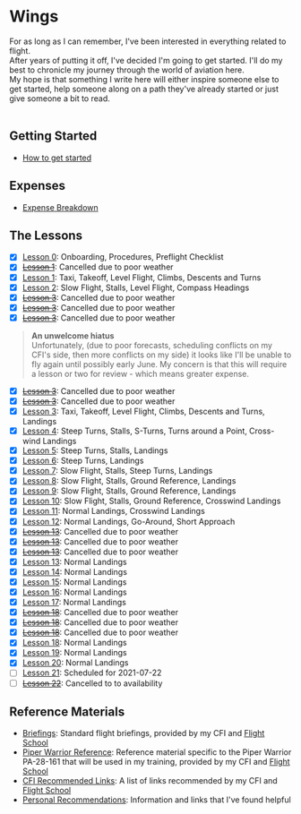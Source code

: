 # Wings
For as long as I can remember, I've been interested in everything related to flight.<br />
After years of putting it off, I've decided I'm going to get started.  I'll do my best to chronicle my journey through the world of aviation here.
<br />
My hope is that something I write here will either inspire someone else to get started, help someone along on a path they've already started or just give someone a bit to read.<br />
<br />

## Getting Started
- [How to get started](./gettingStarted.md)
## Expenses
- [Expense Breakdown](./expenses/expenseBreakdown.md)
## The Lessons
- [X] [Lesson 0](./lessonRecaps/2021-04-05.md): Onboarding, Procedures, Preflight Checklist
- [X] [<del>Lesson 1</del>](./lessonRecaps/2021-04-07.md): Cancelled due to poor weather
- [X] [Lesson 1](./lessonRecaps/2021-04-09.md): Taxi, Takeoff, Level Flight, Climbs, Descents and Turns
- [X] [Lesson 2](./lessonRecaps/2021-04-13.md): Slow Flight, Stalls, Level Flight, Compass Headings
- [X] [<del>Lesson 3</del>](./lessonRecaps/2021-04-14.md): Cancelled due to poor weather
- [X] [<del>Lesson 3</del>](./lessonRecaps/2021-04-20.md): Cancelled due to poor weather
- [X] [<del>Lesson 3</del>](./lessonRecaps/2021-04-21.md): Cancelled due to poor weather

> **An unwelcome hiatus**<br />
Unfortunately, (due to poor forecasts, scheduling conflicts on my CFI's side, then more conflicts on my side) it looks like I'll be unable to fly again until possibly early June. My concern is that this will require a lesson or two for review - which means greater expense.

- [X] [<del>Lesson 3</del>](./lessonRecaps/2021-05-25.md): Cancelled due to poor weather
- [X] [<del>Lesson 3</del>](./lessonRecaps/2021-05-28.md): Cancelled due to poor weather
- [X] [Lesson 3](./lessonRecaps/2021-06-03.md): Taxi, Takeoff, Level Flight, Climbs, Descents and Turns, Landings
- [X] [Lesson 4](./lessonRecaps/2021-06-05.md): Steep Turns, Stalls, S-Turns, Turns around a Point, Cross-wind Landings
- [X] [Lesson 5](./lessonRecaps/2021-06-10.md): Steep Turns, Stalls, Landings
- [X] [Lesson 6](./lessonRecaps/2021-06-11.md): Steep Turns, Landings
- [X] [Lesson 7](./lessonRecaps/2021-06-12.md): Slow Flight, Stalls, Steep Turns, Landings
- [X] [Lesson 8](./lessonRecaps/2021-06-15.md): Slow Flight, Stalls, Ground Reference, Landings
- [X] [Lesson 9](./lessonRecaps/2021-06-16.md): Slow Flight, Stalls, Ground Reference, Landings
- [X] [Lesson 10](./lessonRecaps/2021-06-17.md): Slow Flight, Stalls, Ground Reference, Crosswind Landings
- [X] [Lesson 11](./lessonRecaps/2021-06-23.md): Normal Landings, Crosswind Landings
- [X] [Lesson 12](./lessonRecaps/2021-06-24.md): Normal Landings, Go-Around, Short Approach
- [X] [<del>Lesson 13</del>](./lessonRecaps/2021-06-25.md): Cancelled due to poor weather
- [X] [<del>Lesson 13</del>](./lessonRecaps/2021-06-30.md): Cancelled due to poor weather
- [X] [<del>Lesson 13</del>](./lessonRecaps/2021-07-01.md): Cancelled due to poor weather
- [X] [Lesson 13](./lessonRecaps/2021-07-02.md): Normal Landings
- [X] [Lesson 14](./lessonRecaps/2021-07-06.md): Normal Landings
- [X] [Lesson 15](./lessonRecaps/2021-07-07.md): Normal Landings
- [X] [Lesson 16](./lessonRecaps/2021-07-09.md): Normal Landings
- [X] [Lesson 17](./lessonRecaps/2021-07-13.md): Normal Landings
- [X] [<del>Lesson 18</del>](./lessonRecaps/2021-07-14.md): Cancelled due to poor weather
- [X] [<del>Lesson 18</del>](./lessonRecaps/2021-07-16.md): Cancelled due to poor weather
- [X] [<del>Lesson 18</del>](./lessonRecaps/2021-07-17.md): Cancelled due to poor weather
- [X] [Lesson 18](./lessonRecaps/2021-07-19.md): Normal Landings
- [X] [Lesson 19](./lessonRecaps/2021-07-20.md): Normal Landings
- [X] [Lesson 20](./lessonRecaps/2021-07-21.md): Normal Landings
- [ ] [Lesson 21](./lessonRecaps/): Scheduled for 2021-07-22
- [ ] [<del>Lesson 22</del>](./lessonRecaps/): Cancelled to to availability
## Reference Materials
- [Briefings](./reference/briefings/): Standard flight briefings, provided by my CFI and [Flight School](http://jcfs.net/)
- [Piper Warrior Reference](./reference/piperWarrior/): Reference material specific to the Piper Warrior PA-28-161 that will be used in my training, provided by my CFI and [Flight School](http://jcfs.net/)
- [CFI Recommended Links](./reference/recommendedLinks-JCFS.md): A list of links recommended by my CFI and [Flight School](http://jcfs.net/)
- [Personal Recommendations](./reference/recommendedLinks-Personal.md): Information and links that I've found helpful